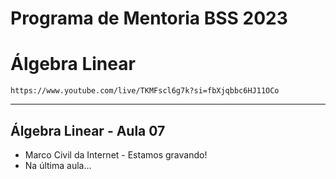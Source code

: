 # Programa de Mentoria BSS 2023
# Álgebra Linear

``` https://www.youtube.com/live/TKMFscl6g7k?si=fbXjqbbc6HJ11OCo ```

___

## Álgebra Linear - Aula 07

- Marco Civil da Internet - Estamos gravando!
- Na última aula...
